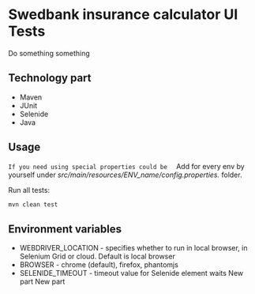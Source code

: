 # Swedbank insurance calculator UI Tests
Do something something

## Technology part
- Maven
- JUnit
- Selenide
- Java

## Usage
```If you need using special properties could be  ```
Add for every env by yourself under *src/main/resources/ENV_name/*config.properties.** folder.

Run all tests:
``` bash
mvn clean test
```
## Environment variables
* WEBDRIVER_LOCATION - specifies whether to run in local browser, in Selenium Grid or cloud. Default is local browser
* BROWSER - chrome (default), firefox, phantomjs
* SELENIDE_TIMEOUT - timeout value for Selenide element waits
New part
New part
